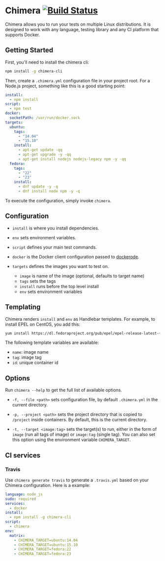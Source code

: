 # Chimera [![Build Status](https://travis-ci.org/jgillich/chimera.svg)](https://travis-ci.org/jgillich/chimera)

Chimera allows you to run your tests on multiple Linux distributions. It is designed
to work with any language, testing library and any CI platform that supports Docker.

## Getting Started

First, you'll need to install the chimera cli:

```sh
npm install -g chimera-cli
```

Then, create a `.chimera.yml` configuration file in your project root. For a
Node.js project, something like this is a good starting point:

```yaml
install:
  - npm install
script:
  - npm test
docker:
  socketPath: /var/run/docker.sock
targets:
  ubuntu:
    tags:
      - "14.04"
      - "15.10"
    install:
      - apt-get update -qq
      - apt-get upgrade -y -qq
      - apt-get install nodejs nodejs-legacy npm -y -qq
  fedora:
    tags:
      - "22"
      - "23"
    install:
      - dnf update -y -q
      - dnf install node npm -y -q
```

To execute the configuration, simply invoke `chimera`.

## Configuration

* `install` is where you install dependencies.

* `env` sets environment variables.

* `script` defines your main test commands.

* `docker` is the Docker client configuration passed to [dockerode](https://github.com/apocas/dockerode).

* `targets` defines the images you want to test on.

    * `image` is name of the image (optional, defaults to target name)
    * `tags` sets the tags
    * `install` runs before the top level install
    * `env` sets environment variables

## Templating

Chimera renders `install` and `env` as Handlebar templates.
For example, to install EPEL on CentOS, you add this:

```sh
yum install https://dl.fedoraproject.org/pub/epel/epel-release-latest-{{tag}}.noarch.rpm -y -q
```

The following template variables are available:

* `name`: image name
* `tag`: image tag
* `id`: unique container id

## Options

Run `chimera --help` to get the full list of available options.

* `-f, --file <path>` sets configuration file, by default `.chimera.yml` in the current directory.

* `-p, --project <path>` sets the project directory that is copied to `/project` inside containers.
  By default, this is the current directory.

* `-t, --target <image:tag>` sets the target(s) to run, either in the form of `image`
  (run all tags  of image) or `image:tag` (single tag). You can also set this
  option using the environment variable `CHIMERA_TARGET`.

## CI services

### Travis
Use `chimera generate travis` to generate a `.travis.yml` based on your Chimera
configuration. Here is a example:

```yaml
language: node_js
sudo: required
services:
  - docker
install:
  - npm install -g chimera-cli
script:
  - chimera
env:
  matrix:
    - CHIMERA_TARGET=ubuntu:14.04
    - CHIMERA_TARGET=ubuntu:15.10
    - CHIMERA_TARGET=fedora:22
    - CHIMERA_TARGET=fedora:23
```
